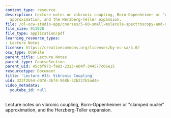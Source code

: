 ```yaml
---
content_type: resource
description: Lecture notes on vibronic coupling, Born-Oppenheimer or "clamped nuclei"
  approximation, and the Herzberg-Teller expansion.
file: /ol-ocw-studio-app/courses/5-80-small-molecule-spectroscopy-and-dynamics-fall-2008/322f2b54d07d3bf4568b52b227b5ad4e_33_580ln_fa08.pdf
file_size: 911928
file_type: application/pdf
learning_resource_types:
- Lecture Notes
license: https://creativecommons.org/licenses/by-nc-sa/4.0/
ocw_type: OCWFile
parent_title: Lecture Notes
parent_type: CourseSection
parent_uid: 45cbf973-fa83-2323-e04f-344577c66e15
resourcetype: Document
title: 'Lecture #33: Vibronic Coupling'
uid: 322f2b54-d07d-3bf4-568b-52b227b5ad4e
video_metadata:
  youtube_id: null
---
```

Lecture notes on vibronic coupling, Born-Oppenheimer or "clamped nuclei" approximation, and the Herzberg-Teller expansion.